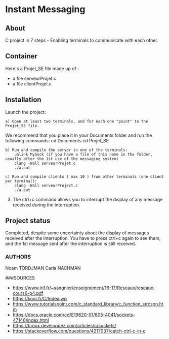 # Instant Messaging

## About
C project in 7 steps - Enabling terminals to communicate with each other.

## Container
Here's a Projet_SE file made up of :
- a file serveurProjet.c
- a  file clientProjet.c

## Installation
Launch the project:

	a) Open at least two terminals, and for each one "point" to the Projet_SE file.
We recommend that you place it in your Documents folder and run the following commands:
  		cd Documents
  		cd Projet_SE

  	b) Run and compile the server in one of the terminals:
      	unlink MySock (if you have a file of this name in the folder, usually after the 1st use of the messaging system)
      	clang -Wall serveurProjet.c
  		./a.out

  	c) Run and compile clients ( max 10 ) from other terminals (one client per terminal):
		clang -Wall serveurProject.c
  		./a.out


3. The ctrl+c command allows you to interrupt the display of any message received during the interruption.


## Project status
Completed, despite some uncertainty about the display of messages received after the interruption.
You have to press ctrl+c again to see them, and the 1st message sent after the interruption is still received.

### AUTHORS
Noam TORDJMAN
Carla NACHMAN

###SOURCES
- https://www.irif.fr/~sangnier/enseignement/16-17/Reseaux/reseaux-cours6-p4.pdf
- https://koor.fr/C/Index.wp
- https://www.tutorialspoint.com/c_standard_library/c_function_strcspn.htm
- https://docs.oracle.com/cd/E19620-01/805-4041/sockets-47146/index.html
- https://broux.developpez.com/articles/c/sockets/
- https://stackoverflow.com/questions/4217037/catch-ctrl-c-in-c